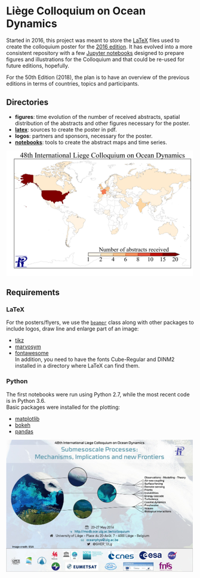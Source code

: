 # Liège Colloquium on Ocean Dynamics

Started in 2016, this project was meant to store the [LaTeX](./latex) files used to create the colloquium poster for the [2016 edition](http://modb.oce.ulg.ac.be/?page=colloquium&year=2016). It has evolved into a more consistent repository with a few [Jupyter notebooks](./notebooks) designed to prepare figures and illustrations for the Colloquium and that could be re-used for future editions, hopefully.

For the 50th Edition (2018), the plan is to have an overview of the previous editions in terms of countries, topics and participants.

## Directories

* **figures**: time evolution of the number of received abstracts, spatial distribution of the abstracts and other figures necessary for the poster.
* [**latex**](./latex/README.md): sources to create the poster in pdf.
* **logos**: partners and sponsors, necessary for the poster.
* [**notebooks**](./notebook/README.md): tools to create the abstract maps and time series.

<img src="./figures/abstractslist2016_map.png " width="500">

## Requirements

### LaTeX

For the posters/flyers, we use the [`beamer`](https://www.ctan.org/tex-archive/macros/latex/contrib/beamer?lang=en) class along with other packages to include logos, draw line and enlarge part of an image:
* [tikz](https://www.ctan.org/pkg/pgf?lang=en)
* [marvosym](https://www.ctan.org/pkg/marvosym?lang=en)
* [fontawesome](https://www.ctan.org/tex-archive/fonts/fontawesome?lang=en)        
In addition, you need to have the fonts Cube-Regular and DINM2 installed in a directory where LaTeX can find them.
 
### Python 
The first notebooks were run using Python 2.7, while the most recent code is in Python 3.6.     
Basic packages were installed for the plotting:
* [matplotlib](https://matplotlib.org/)
* [bokeh](http://bokeh.pydata.org)
* [pandas](http://pandas.pydata.org/)   


<img src="./figures/CLQ2016_poster.jpg " width="500">
